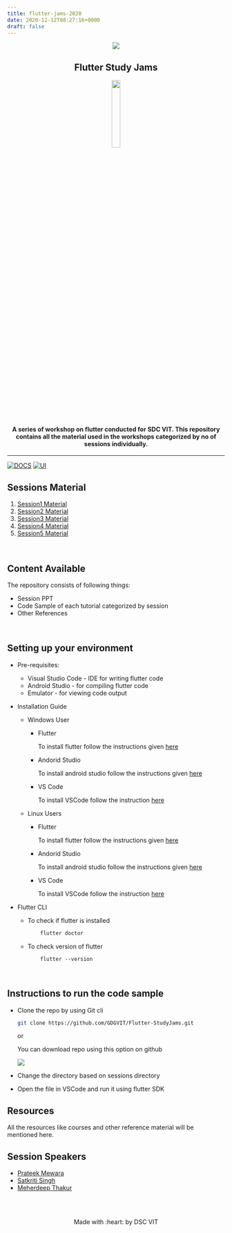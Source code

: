 ```yaml
---
title: flutter-jams-2020
date: 2020-12-12T08:27:16+0000
draft: false
---
```

<p align="center">
	<img src="https://user-images.githubusercontent.com/30529572/72455010-fb38d400-37e7-11ea-9c1e-8cdeb5f5906e.png" />
	<h2 align="center"> Flutter Study Jams </h2>
</p>
<p align="center">
		<img src='./Assets/logo.png' width=20% align='center' />	
</p>

<h4 align="center"> A series of workshop on flutter conducted for SDC VIT. This repository contains all the material used in the workshops categorized by no of sessions individually.</h4>

---
[![DOCS](https://img.shields.io/badge/Documentation-see%20docs-green?style=flat-square&logo=appveyor)](https://flutter.dev/docs) 
  [![UI ](https://img.shields.io/badge/User%20Interface-Link%20to%20UI-orange?style=flat-square&logo=appveyor)](INSERT_UI_LINK_HERE)


## Sessions Material

1. [Session1 Material](https://github.com/GDGVIT/flutter-jams-2020/tree/master/Session%201)
2. [Session2 Material](https://github.com/GDGVIT/flutter-jams-2020/tree/master/Session%202)
3. [Session3 Material](https://github.com/GDGVIT/flutter-jams-2020/tree/master/Session%203)
4. [Session4 Material](https://github.com/GDGVIT/flutter-jams-2020/tree/master/Session%204)
5. [Session5 Material](https://github.com/GDGVIT/flutter-jams-2020/tree/master/Session%205)

<br>

## Content Available

The repository consists of following things:
- Session PPT
- Code Sample of each tutorial categorized by session
- Other References

<br>


## Setting up your environment

* Pre-requisites:
	- Visual Studio Code - IDE for writing flutter code
	- Android Studio - for compiling flutter code
	- Emulator - for viewing code output

* Installation Guide
	
	- Windows User

		- Flutter
			
			To install flutter follow the instructions given [here](https://flutter.dev/docs/get-started/install/windows#get-the-flutter-sdk)

		- Andorid Studio
		
			To install android studio follow the instructions given [here](https://flutter.dev/docs/get-started/install/windows#android-setup)
	
		
		- VS Code

			To install VSCode follow the instruction [here](https://code.visualstudio.com/docs/setup/windows)

	- Linux Users

		- Flutter
				
			To install flutter follow the instructions given [here](https://flutter.dev/docs/get-started/install/linux#get-sdk)
			
		- Andorid Studio
		
			To install android studio follow the instructions given [here](https://flutter.dev/docs/get-started/install/linux#android-setup)
		 

		
		- VS Code

			To install VSCode follow the instruction [here](https://code.visualstudio.com/docs/setup/windows)
			

* Flutter CLI

	- To check if flutter is installed
		```bash
			flutter doctor
		```
	- To check version of flutter
		
		```
			flutter --version
		```

<br>

## Instructions to run the code sample

* Clone the repo by using Git cli

	```bash
	git clone https://github.com/GDGVIT/Flutter-StudyJams.git
	``` 
	or
	
	You can download repo using this option on github

	<img src='./Assets/clone.PNG'/>

* Change the directory based on sessions directory
* Open the file in VSCode and run it using flutter SDK

## Resources

All the resources like courses and other reference material will be mentioned here.


## Session Speakers

* [Prateek Mewara](https://github.com/pratzmewara)
* [Satkriti Singh](https://github.com/Satkriti-Singh)
* [Meherdeep Thakur](https://github.com/Meherdeep)



<br>
<br>

<p align="center">
	Made with :heart: by DSC VIT
</p>

